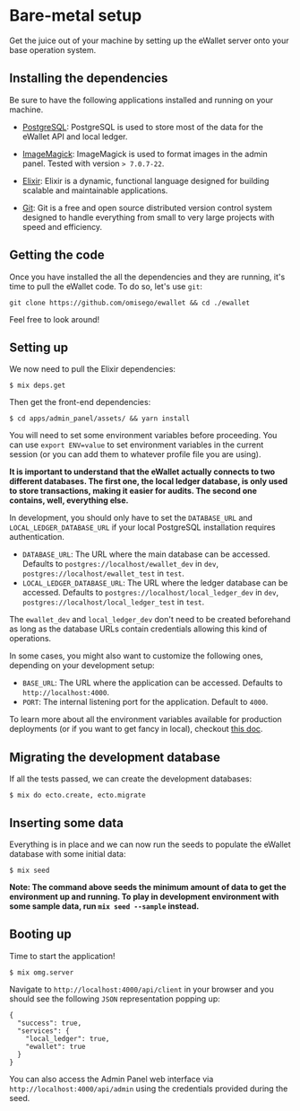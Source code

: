 # Bare-metal setup

Get the juice out of your machine by setting up the eWallet server onto your base operation system.

## Installing the dependencies

Be sure to have the following applications installed and running on your machine.

-   [PostgreSQL](https://www.postgresql.org/): PostgreSQL is used to store most of the data for the eWallet API and local ledger.

-   [ImageMagick](https://www.imagemagick.org/script/index.php): ImageMagick is used to format images in the admin panel. Tested with version `> 7.0.7-22`.

-   [Elixir](http://elixir-lang.github.io/install.html): Elixir is a dynamic, functional language designed for building scalable and maintainable applications.

-   [Git](https://git-scm.com/): Git is a free and open source distributed version control system designed to handle everything from small to very large projects with speed and efficiency.

## Getting the code

Once you have installed the all the dependencies and they are running, it's time to pull the eWallet code. To do so, let's use `git`:

```
git clone https://github.com/omisego/ewallet && cd ./ewallet
```

Feel free to look around!

## Setting up

We now need to pull the Elixir dependencies:

```
$ mix deps.get
```

Then get the front-end dependencies:

```
$ cd apps/admin_panel/assets/ && yarn install
```

You will need to set some environment variables before proceeding. You can use `export ENV=value` to set environment variables in the current session (or you can add them to whatever profile file you are using).

**It is important to understand that the eWallet actually connects to two different databases. The first one, the local ledger database, is only used to store transactions, making it easier for audits. The second one contains, well, everything else.**

In development, you should only have to set the `DATABASE_URL` and `LOCAL_LEDGER_DATABASE_URL` if your local PostgreSQL installation requires authentication.

-   `DATABASE_URL`: The URL where the main database can be accessed. Defaults to `postgres://localhost/ewallet_dev` in `dev`, `postgres://localhost/ewallet_test` in `test`.
-   `LOCAL_LEDGER_DATABASE_URL`: The URL where the ledger database can be accessed. Defaults to `postgres://localhost/local_ledger_dev` in `dev`, `postgres://localhost/local_ledger_test` in `test`.

The `ewallet_dev` and `local_ledger_dev` don't need to be created beforehand as long as the database URLs contain credentials allowing this kind of operations.

In some cases, you might also want to customize the following ones, depending on your development setup:

-   `BASE_URL`: The URL where the application can be accessed. Defaults to `http://localhost:4000`.
-   `PORT`: The internal listening port for the application. Default to `4000`.

To learn more about all the environment variables available for production deployments (or if you want to get fancy in local), checkout [this doc](/docs/setup/env.md).

## Migrating the development database

If all the tests passed, we can create the development databases:

```
$ mix do ecto.create, ecto.migrate
```

## Inserting some data

Everything is in place and we can now run the seeds to populate the eWallet database with some initial data:

```
$ mix seed
```

**Note: The command above seeds the minimum amount of data to get the environment up and running. To play in development environment with some sample data, run `mix seed --sample` instead.**

## Booting up

Time to start the application!

```
$ mix omg.server
```

Navigate to `http://localhost:4000/api/client` in your browser and you should see the following `JSON` representation popping up:

```
{
  "success": true,
  "services": {
    "local_ledger": true,
    "ewallet": true
  }
}
```

You can also access the Admin Panel web interface via `http://localhost:4000/api/admin` using the credentials provided during the seed.

